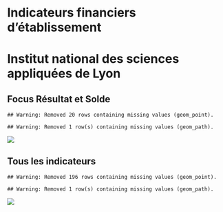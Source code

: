 Indicateurs financiers d’établissement
================

# Institut national des sciences appliquées de Lyon

## Focus Résultat et Solde

    ## Warning: Removed 20 rows containing missing values (geom_point).

    ## Warning: Removed 1 row(s) containing missing values (geom_path).

![](institut_national_des_sciences_appliquées_de_lyon_files/figure-gfm/etab.focus-1.png)<!-- -->

## Tous les indicateurs

    ## Warning: Removed 196 rows containing missing values (geom_point).

    ## Warning: Removed 1 row(s) containing missing values (geom_path).

![](institut_national_des_sciences_appliquées_de_lyon_files/figure-gfm/etab-1.png)<!-- -->
